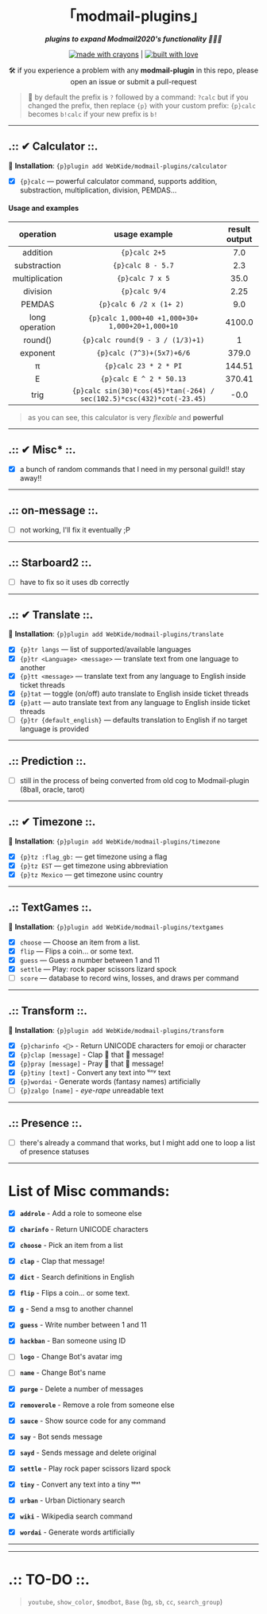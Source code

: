 <div align="center">
<h1>「modmail-plugins」</h1>
<p><b><i>plugins to expand Modmail2020's functionality 🍆💦🍑</i></b></p>
</div>


<div align="center">
<a href="#"><img src="http://forthebadge.com/images/badges/made-with-crayons.svg?style=for-the-badge" alt="made with crayons" /></a> | <a href="#"><img src="http://forthebadge.com/images/badges/built-with-love.svg?style=for-the-badge" alt="built with love" /></a>

<p>🛠️ if you experience a problem with any <b>modmail-plugin</b> in this repo, please open an issue or submit a pull-request</p>
<p> </p>
</div>

> 🔸 by default the prefix is `?` followed by a command: `?calc` but if you changed the prefix, then replace `{p}` with your custom prefix: `{p}calc` becomes `b!calc` if your new prefix is `b!`


- - - -

## .:: ✔ Calculator ::. ##
🔸 <b>Installation</b>: `{p}plugin add WebKide/modmail-plugins/calculator`

- [x] `{p}calc` — powerful calculator command, supports addition, substraction, multiplication, division, PEMDAS...
#### Usage and examples ####
|    **operation**  	 	|    **usage example**  	 	|    **result output**    |
|:-----------------------:	|:-----------------------:	|:----------------------:	|
|  addition  |  `{p}calc 2+5`  |    7.0    |
|  substraction  |  `{p}calc 8 - 5.7`  |    2.3    |
|  multiplication  |  `{p}calc 7 x 5`  |    35.0    |
|  division  |  `{p}calc 9/4`  |    2.25    |
|  PEMDAS  |  `{p}calc 6 /2 x (1+ 2) `  |    9.0    |
|  long operation  |  `{p}calc 1,000+40 +1,000+30+ 1,000+20+1,000+10`  |    4100.0    |
|  round()  |  `{p}calc round(9 - 3 / (1/3)+1)`  |    1    |
|  exponent  |  `{p}calc (7^3)+(5x7)+6/6`  |    379.0    |
|  π  |  `{p}calc 23 * 2 * PI`  |    144.51    |
|  E  |  `{p}calc E ^ 2 * 50.13`  |    370.41    |
|  trig  | `{p}calc sin(30)*cos(45)*tan(-264) / sec(102.5)*csc(432)*cot(-23.45)`  |    -0.0    |

> as you can see, this calculator is very <i>flexible</i> and <b>powerful</b>

- - - -

## .:: ✔ Misc* ::. ##
- [x] a bunch of random commands that I need in my personal guild!! stay away!!
- - - -

## .:: on-message ::. ##
- [ ] not working, I'll fix it eventually ;P
- - - -

## .:: Starboard2 ::. ##
- [ ] have to fix so it uses db correctly
- - - -

## .:: ✔ Translate ::. ##
🔸 <b>Installation</b>: `{p}plugin add WebKide/modmail-plugins/translate`

- [x] `{p}tr langs` — list of supported/available languages
- [x] `{p}tr <Language> <message>` — translate text from one language to another
- [x] `{p}tt <message>` — translate text from any language to English inside ticket threads
- [x] `{p}tat` — toggle (on/off) auto translate to English inside ticket threads
- [x] `{p}att` — auto translate text from any language to English inside ticket threads
- [ ] `{p}tr {default_english}` — defaults translation to English if no target language is provided
- - - -

## .:: Prediction ::. ##
- [ ] still in the process of being converted from old cog to Modmail-plugin (8ball, oracle, tarot)
- - - -

## .:: ✔ Timezone ::. ##
🔸 <b>Installation</b>: `{p}plugin add WebKide/modmail-plugins/timezone`

- [x] `{p}tz :flag_gb:` — get timezone using a flag
- [x] `{p}tz EST` — get timezone using abbreviation
- [x] `{p}tz Mexico` — get timezone usinc country
- - - -

## .:: TextGames ::. ##
🔸 <b>Installation</b>: `{p}plugin add WebKide/modmail-plugins/textgames`

- [x] `choose` — Choose an item from a list.
- [x] `flip` — Flips a coin... or some text.
- [x] `guess` — Guess a number between 1 and 11
- [x] `settle` — Play: rock paper scissors lizard spock
- [ ] `score` — database to record wins, losses, and draws per command
- - - -

## .:: Transform ::. ##
🔸 <b>Installation</b>: `{p}plugin add WebKide/modmail-plugins/transform`

- [x] `{p}charinfo <🍆>` - Return UNICODE characters for emoji or character
- [x] `{p}clap [message]` - Clap 👏 that 👏 message!
- [x] `{p}pray [message]` - Pray 🙏 that 🙏 message!
- [x] `{p}tiny [text]` - Convert any text into ᵗⁱⁿʸ text
- [x] `{p}wordai` - Generate words (fantasy names) artificially
- [ ] `{p}zalgo [name]` - <i>eye-rape</i> unreadable text
- - - -

## .:: Presence ::. ##
- [ ] there's already a command that works, but I might add one to loop a list of presence statuses
- - - -


# List of Misc commands: #

- [x] <b>`addrole`</b> - Add a role to someone else

- [x] <b>`charinfo`</b> - Return UNICODE characters

- [x] <b>`choose`</b> - Pick an item from a list

- [x] <b>`clap`</b> - Clap that message!

- [x] <b>`dict`</b> - Search definitions in English

- [x] <b>`flip`</b> - Flips a coin... or some text.

- [x] <b>`g`</b> - Send a msg to another channel

- [x] <b>`guess`</b> - Write number between 1 and 11

- [x] <b>`hackban`</b> - Ban someone using ID

- [ ] <b>`logo`</b> - Change Bot's avatar img

- [ ] <b>`name`</b> - Change Bot's name

- [x] <b>`purge`</b> - Delete a number of messages

- [x] <b>`removerole`</b> - Remove a role from someone else

- [x] <b>`sauce`</b> - Show source code for any command

- [x] <b>`say`</b> - Bot sends message

- [x] <b>`sayd`</b> - Sends message and delete original

- [x] <b>`settle`</b> - Play rock paper scissors lizard spock

- [x] <b>`tiny`</b> - Convert any text into a tiny ᵗᵉˣᵗ

- [x] <b>`urban`</b> - Urban Dictionary search

- [x] <b>`wiki`</b> - Wikipedia search command

- [x] <b>`wordai`</b> - Generate words artificially


- - - -
- - - -

# .:: TO-DO ::. #

> `youtube`, `show_color`, `$modbot`, `Base` (`bg`, `sb`, `cc`, `search_group`)
